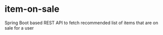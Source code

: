# item-on-sale
Spring Boot based REST API to fetch recommended list of items that are on sale for a user
